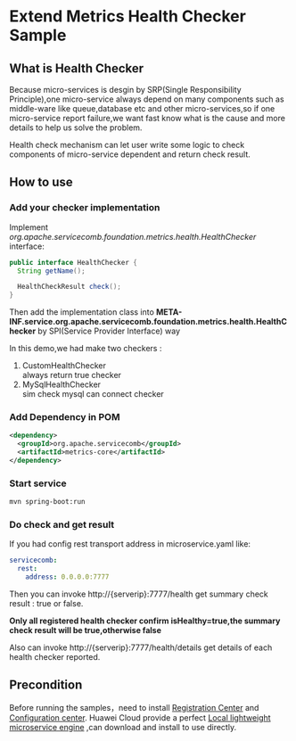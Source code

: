 # Extend Metrics Health Checker Sample
## What is Health Checker
Because micro-services is desgin by SRP(Single Responsibility Principle),one micro-service always depend on many components such as middle-ware like queue,database etc and other micro-services,so if one micro-service report failure,we want fast know what is the cause and more details to help us solve the problem.

Health check mechanism can let user write some logic to check components of micro-service dependent and return check result.

## How to use
### Add your checker implementation
Implement *org.apache.servicecomb.foundation.metrics.health.HealthChecker* interface:  
```java
public interface HealthChecker {
  String getName();

  HealthCheckResult check();
}
```

Then add the implementation class into **META-INF.service.org.apache.servicecomb.foundation.metrics.health.HealthChecker** by SPI(Service Provider Interface) way

In this demo,we had make two checkers :
1. CustomHealthChecker    
  always return true checker   
2. MySqlHealthChecker    
  sim check mysql can connect checker  

### Add Dependency in POM
```xml
<dependency>
  <groupId>org.apache.servicecomb</groupId>
  <artifactId>metrics-core</artifactId>
</dependency>
```

### Start service
```bash
mvn spring-boot:run
```

### Do check and get result
If you had config rest transport address in microservice.yaml like:
```yaml
servicecomb:
  rest:
    address: 0.0.0.0:7777
```

Then you can invoke http://{serverip}:7777/health get summary check result : true or false.

**Only all registered health checker confirm isHealthy=true,the  summary check result will be true,otherwise false**

Also can invoke http://{serverip}:7777/health/details get details of each health checker reported.

## Precondition

Before running the samples，need to install [Registration Center](https://github.com/apache/servicecomb-service-center) and [Configuration center](https://github.com/apache/servicecomb-kie). Huawei Cloud provide a perfect [Local lightweight microservice engine](https://support.huaweicloud.com/devg-cse/cse_devg_0036.html) ,can download and install to use directly.